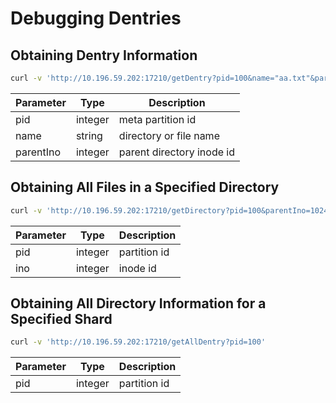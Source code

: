 # Debugging Dentries

## Obtaining Dentry Information

``` bash
curl -v 'http://10.196.59.202:17210/getDentry?pid=100&name="aa.txt"&parentIno=1024'
```

| Parameter | Type    | Description               |
|-----------|---------|---------------------------|
| pid       | integer | meta partition id         |
| name      | string  | directory or file name    |
| parentIno | integer | parent directory inode id |

## Obtaining All Files in a Specified Directory

``` bash
curl -v 'http://10.196.59.202:17210/getDirectory?pid=100&parentIno=1024'
```

| Parameter | Type    | Description  |
|-----------|---------|--------------|
| pid       | integer | partition id |
| ino       | integer | inode id     |


## Obtaining All Directory Information for a Specified Shard

``` bash
curl -v 'http://10.196.59.202:17210/getAllDentry?pid=100'
```

| Parameter | Type    | Description  |
|-----------|---------|--------------|
| pid       | integer | partition id |
